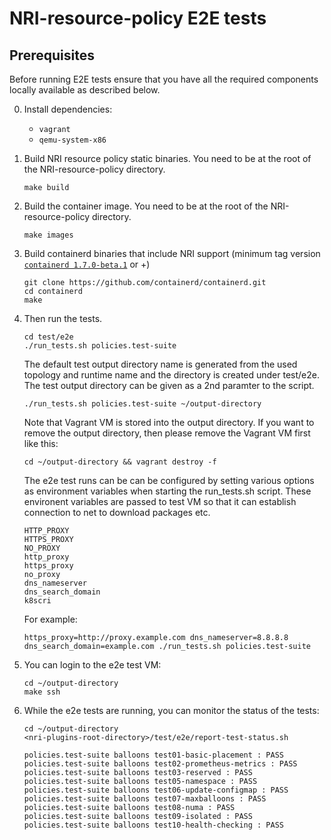 # NRI-resource-policy E2E tests

## Prerequisites
Before running E2E tests ensure that you have all the required components locally available as described below.

0. Install dependencies:
   - `vagrant`
   - `qemu-system-x86`

1. Build NRI resource policy static binaries. You need to be at the root of the NRI-resource-policy directory.

    ```shell
    make build
    ```

2. Build the container image. You need to be at the root of the NRI-resource-policy directory.

    ```shell
    make images
    ```

3. Build containerd binaries that include NRI support (minimum tag version [`containerd 1.7.0-beta.1`](https://github.com/containerd/containerd/releases/tag/v1.7.0-beta.1) or +)

    ```shell
    git clone https://github.com/containerd/containerd.git
    cd containerd
    make
    ```

4. Then run the tests.

    ```shell
    cd test/e2e
    ./run_tests.sh policies.test-suite
    ```

    The default test output directory name is generated from the used topology
    and runtime name and the directory is created under test/e2e.
    The test output directory can be given as a 2nd paramter to the script.

    ```shell
    ./run_tests.sh policies.test-suite ~/output-directory
    ```

    Note that Vagrant VM is stored into the output directory. If you want to
    remove the output directory, then please remove the Vagrant VM first like
    this:

    ```shell
    cd ~/output-directory && vagrant destroy -f
    ```

    The e2e test runs can be can be configured by setting various options as
    environment variables when starting the run_tests.sh script. These environent
    variables are passed to test VM so that it can establish connection to
    net to download packages etc.

    ```
    HTTP_PROXY
    HTTPS_PROXY
    NO_PROXY
    http_proxy
    https_proxy
    no_proxy
    dns_nameserver
    dns_search_domain
    k8scri
    ```

    For example:

    ```shell
    https_proxy=http://proxy.example.com dns_nameserver=8.8.8.8 dns_search_domain=example.com ./run_tests.sh policies.test-suite
    ```

5. You can login to the e2e test VM:

    ```shell
    cd ~/output-directory
    make ssh
    ```

6. While the e2e tests are running, you can monitor the status of the tests:

    ```shell
    cd ~/output-directory
    <nri-plugins-root-directory>/test/e2e/report-test-status.sh

    policies.test-suite balloons test01-basic-placement : PASS
    policies.test-suite balloons test02-prometheus-metrics : PASS
    policies.test-suite balloons test03-reserved : PASS
    policies.test-suite balloons test05-namespace : PASS
    policies.test-suite balloons test06-update-configmap : PASS
    policies.test-suite balloons test07-maxballoons : PASS
    policies.test-suite balloons test08-numa : PASS
    policies.test-suite balloons test09-isolated : PASS
    policies.test-suite balloons test10-health-checking : PASS
    ```
